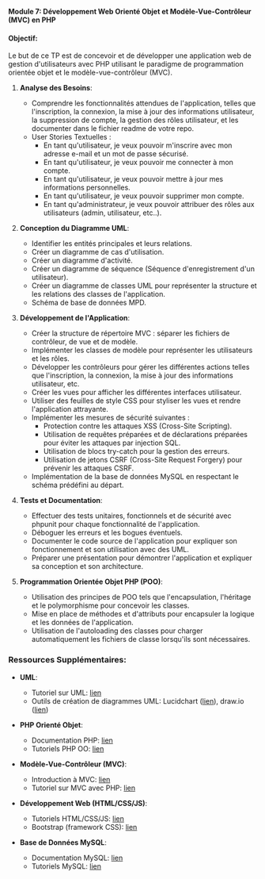 **Module 7: Développement Web Orienté Objet et Modèle-Vue-Contrôleur (MVC) en PHP**

#### Objectif:
Le but de ce TP est de concevoir et de développer une application web de gestion d'utilisateurs avec PHP utilisant le paradigme de programmation orientée objet et le modèle-vue-contrôleur (MVC).

1. **Analyse des Besoins**:
   - Comprendre les fonctionnalités attendues de l'application, telles que l'inscription, la connexion, la mise à jour des informations utilisateur, la suppression de compte, la gestion des rôles utilisateur, et les documenter dans le fichier readme de votre repo.
   - User Stories Textuelles :
     - En tant qu'utilisateur, je veux pouvoir m'inscrire avec mon adresse e-mail et un mot de passe sécurisé.
     - En tant qu'utilisateur, je veux pouvoir me connecter à mon compte.
     - En tant qu'utilisateur, je veux pouvoir mettre à jour mes informations personnelles.
     - En tant qu'utilisateur, je veux pouvoir supprimer mon compte.
     - En tant qu'administrateur, je veux pouvoir attribuer des rôles aux utilisateurs (admin, utilisateur, etc..).
   
2. **Conception du Diagramme UML**:
   - Identifier les entités principales et leurs relations.
   - Créer un diagramme de cas d'utilisation.
   - Créer un diagramme d'activité.
   - Créer un diagramme de séquence (Séquence d'enregistrement d'un utilisateur).
   - Créer un diagramme de classes UML pour représenter la structure et les relations des classes de l'application.
   - Schéma de base de données MPD.

3. **Développement de l'Application**:
   - Créer la structure de répertoire MVC : séparer les fichiers de contrôleur, de vue et de modèle.
   - Implémenter les classes de modèle pour représenter les utilisateurs et les rôles.
   - Développer les contrôleurs pour gérer les différentes actions telles que l'inscription, la connexion, la mise à jour des informations utilisateur, etc.
   - Créer les vues pour afficher les différentes interfaces utilisateur.
   - Utiliser des feuilles de style CSS pour styliser les vues et rendre l'application attrayante.
   - Implémenter les mesures de sécurité suivantes : 
     - Protection contre les attaques XSS (Cross-Site Scripting).
     - Utilisation de requêtes préparées et de déclarations préparées pour éviter les attaques par injection SQL.
     - Utilisation de blocs try-catch pour la gestion des erreurs.
     - Utilisation de jetons CSRF (Cross-Site Request Forgery) pour prévenir les attaques CSRF.
   - Implémentation de la base de données MySQL en respectant le schéma prédéfini au départ.

4. **Tests et Documentation**:
   - Effectuer des tests unitaires, fonctionnels et de sécurité avec phpunit pour chaque fonctionnalité de l'application.
   - Déboguer les erreurs et les bogues éventuels.
   - Documenter le code source de l'application pour expliquer son fonctionnement et son utilisation avec des UML.
   - Préparer une présentation pour démontrer l'application et expliquer sa conception et son architecture.

5. **Programmation Orientée Objet PHP (POO)**:
   - Utilisation des principes de POO tels que l'encapsulation, l'héritage et le polymorphisme pour concevoir les classes.
   - Mise en place de méthodes et d'attributs pour encapsuler la logique et les données de l'application.
   - Utilisation de l'autoloading des classes pour charger automatiquement les fichiers de classe lorsqu'ils sont nécessaires.

### Ressources Supplémentaires:

- **UML**:
  - Tutoriel sur UML: [lien](https://www.tutorialspoint.com/uml/index.htm)
  - Outils de création de diagrammes UML: Lucidchart ([lien](https://www.lucidchart.com/pages/fr)), draw.io ([lien](https://app.diagrams.net/))

- **PHP Orienté Objet**:
  - Documentation PHP: [lien](https://www.php.net/manual/fr/language.oop5.php)
  - Tutoriels PHP OO: [lien](https://www.php.net/manual/fr/language.oop5.php)

- **Modèle-Vue-Contrôleur (MVC)**:
  - Introduction à MVC: [lien](https://fr.wikipedia.org/wiki/Mod%C3%A8le-vue-contr%C3%B4leur)
  - Tutoriel sur MVC avec PHP: [lien](https://www.tutorialspoint.com/design_pattern/mvc_pattern.htm)

- **Développement Web (HTML/CSS/JS)**:
  - Tutoriels HTML/CSS/JS: [lien](https://www.w3schools.com/)
  - Bootstrap (framework CSS): [lien](https://getbootstrap.com/)

- **Base de Données MySQL**:
  - Documentation MySQL: [lien](https://dev.mysql.com/doc/)
  - Tutoriels MySQL: [lien](https://www.mysqltutorial.org/)
